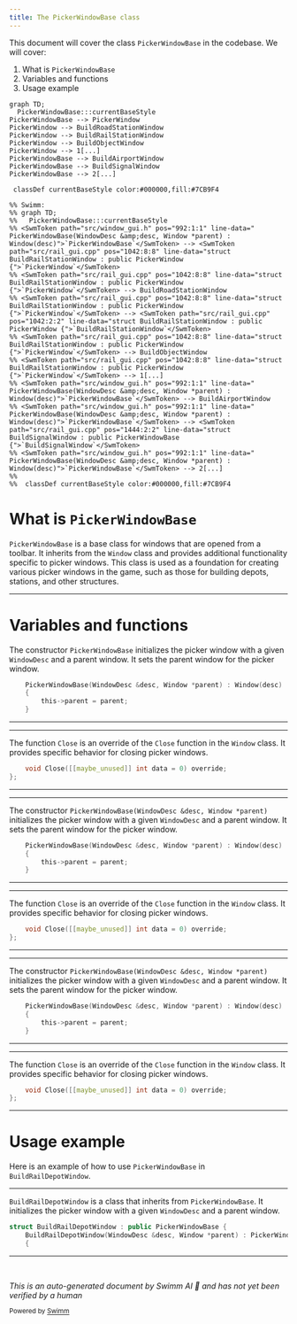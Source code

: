 ```yaml
---
title: The PickerWindowBase class
---
```

This document will cover the class <SwmToken path="src/window_gui.h" pos="992:1:1" line-data="	PickerWindowBase(WindowDesc &amp;desc, Window *parent) : Window(desc)">`PickerWindowBase`</SwmToken> in the codebase. We will cover:

1. What is <SwmToken path="src/window_gui.h" pos="992:1:1" line-data="	PickerWindowBase(WindowDesc &amp;desc, Window *parent) : Window(desc)">`PickerWindowBase`</SwmToken>
2. Variables and functions
3. Usage example

```mermaid
graph TD;
  PickerWindowBase:::currentBaseStyle
PickerWindowBase --> PickerWindow
PickerWindow --> BuildRoadStationWindow
PickerWindow --> BuildRailStationWindow
PickerWindow --> BuildObjectWindow
PickerWindow --> 1[...]
PickerWindowBase --> BuildAirportWindow
PickerWindowBase --> BuildSignalWindow
PickerWindowBase --> 2[...]

 classDef currentBaseStyle color:#000000,fill:#7CB9F4

%% Swimm:
%% graph TD;
%%   PickerWindowBase:::currentBaseStyle
%% <SwmToken path="src/window_gui.h" pos="992:1:1" line-data="	PickerWindowBase(WindowDesc &amp;desc, Window *parent) : Window(desc)">`PickerWindowBase`</SwmToken> --> <SwmToken path="src/rail_gui.cpp" pos="1042:8:8" line-data="struct BuildRailStationWindow : public PickerWindow {">`PickerWindow`</SwmToken>
%% <SwmToken path="src/rail_gui.cpp" pos="1042:8:8" line-data="struct BuildRailStationWindow : public PickerWindow {">`PickerWindow`</SwmToken> --> BuildRoadStationWindow
%% <SwmToken path="src/rail_gui.cpp" pos="1042:8:8" line-data="struct BuildRailStationWindow : public PickerWindow {">`PickerWindow`</SwmToken> --> <SwmToken path="src/rail_gui.cpp" pos="1042:2:2" line-data="struct BuildRailStationWindow : public PickerWindow {">`BuildRailStationWindow`</SwmToken>
%% <SwmToken path="src/rail_gui.cpp" pos="1042:8:8" line-data="struct BuildRailStationWindow : public PickerWindow {">`PickerWindow`</SwmToken> --> BuildObjectWindow
%% <SwmToken path="src/rail_gui.cpp" pos="1042:8:8" line-data="struct BuildRailStationWindow : public PickerWindow {">`PickerWindow`</SwmToken> --> 1[...]
%% <SwmToken path="src/window_gui.h" pos="992:1:1" line-data="	PickerWindowBase(WindowDesc &amp;desc, Window *parent) : Window(desc)">`PickerWindowBase`</SwmToken> --> BuildAirportWindow
%% <SwmToken path="src/window_gui.h" pos="992:1:1" line-data="	PickerWindowBase(WindowDesc &amp;desc, Window *parent) : Window(desc)">`PickerWindowBase`</SwmToken> --> <SwmToken path="src/rail_gui.cpp" pos="1444:2:2" line-data="struct BuildSignalWindow : public PickerWindowBase {">`BuildSignalWindow`</SwmToken>
%% <SwmToken path="src/window_gui.h" pos="992:1:1" line-data="	PickerWindowBase(WindowDesc &amp;desc, Window *parent) : Window(desc)">`PickerWindowBase`</SwmToken> --> 2[...]
%% 
%%  classDef currentBaseStyle color:#000000,fill:#7CB9F4
```

# What is <SwmToken path="src/window_gui.h" pos="992:1:1" line-data="	PickerWindowBase(WindowDesc &amp;desc, Window *parent) : Window(desc)">`PickerWindowBase`</SwmToken>

<SwmToken path="src/window_gui.h" pos="992:1:1" line-data="	PickerWindowBase(WindowDesc &amp;desc, Window *parent) : Window(desc)">`PickerWindowBase`</SwmToken> is a base class for windows that are opened from a toolbar. It inherits from the <SwmToken path="src/window_gui.h" pos="992:9:9" line-data="	PickerWindowBase(WindowDesc &amp;desc, Window *parent) : Window(desc)">`Window`</SwmToken> class and provides additional functionality specific to picker windows. This class is used as a foundation for creating various picker windows in the game, such as those for building depots, stations, and other structures.

<SwmSnippet path="/src/window_gui.h" line="992">

---

# Variables and functions

The constructor <SwmToken path="src/window_gui.h" pos="992:1:1" line-data="	PickerWindowBase(WindowDesc &amp;desc, Window *parent) : Window(desc)">`PickerWindowBase`</SwmToken> initializes the picker window with a given <SwmToken path="src/window_gui.h" pos="992:3:3" line-data="	PickerWindowBase(WindowDesc &amp;desc, Window *parent) : Window(desc)">`WindowDesc`</SwmToken> and a parent window. It sets the parent window for the picker window.

```c
	PickerWindowBase(WindowDesc &desc, Window *parent) : Window(desc)
	{
		this->parent = parent;
	}
```

---

</SwmSnippet>

<SwmSnippet path="/src/window_gui.h" line="997">

---

The function <SwmToken path="src/window_gui.h" pos="997:3:3" line-data="	void Close([[maybe_unused]] int data = 0) override;">`Close`</SwmToken> is an override of the <SwmToken path="src/window_gui.h" pos="997:3:3" line-data="	void Close([[maybe_unused]] int data = 0) override;">`Close`</SwmToken> function in the <SwmToken path="src/window_gui.h" pos="992:9:9" line-data="	PickerWindowBase(WindowDesc &amp;desc, Window *parent) : Window(desc)">`Window`</SwmToken> class. It provides specific behavior for closing picker windows.

```c
	void Close([[maybe_unused]] int data = 0) override;
};
```

---

</SwmSnippet>

<SwmSnippet path="/src/window_gui.h" line="992">

---

The constructor <SwmToken path="src/window_gui.h" pos="992:1:13" line-data="	PickerWindowBase(WindowDesc &amp;desc, Window *parent) : Window(desc)">`PickerWindowBase(WindowDesc &desc, Window *parent)`</SwmToken> initializes the picker window with a given <SwmToken path="src/window_gui.h" pos="992:3:3" line-data="	PickerWindowBase(WindowDesc &amp;desc, Window *parent) : Window(desc)">`WindowDesc`</SwmToken> and a parent window. It sets the parent window for the picker window.

```c
	PickerWindowBase(WindowDesc &desc, Window *parent) : Window(desc)
	{
		this->parent = parent;
	}
```

---

</SwmSnippet>

<SwmSnippet path="/src/window_gui.h" line="997">

---

The function <SwmToken path="src/window_gui.h" pos="997:3:3" line-data="	void Close([[maybe_unused]] int data = 0) override;">`Close`</SwmToken> is an override of the <SwmToken path="src/window_gui.h" pos="997:3:3" line-data="	void Close([[maybe_unused]] int data = 0) override;">`Close`</SwmToken> function in the <SwmToken path="src/window_gui.h" pos="992:9:9" line-data="	PickerWindowBase(WindowDesc &amp;desc, Window *parent) : Window(desc)">`Window`</SwmToken> class. It provides specific behavior for closing picker windows.

```c
	void Close([[maybe_unused]] int data = 0) override;
};
```

---

</SwmSnippet>

<SwmSnippet path="/src/window_gui.h" line="992">

---

The constructor <SwmToken path="src/window_gui.h" pos="992:1:13" line-data="	PickerWindowBase(WindowDesc &amp;desc, Window *parent) : Window(desc)">`PickerWindowBase(WindowDesc &desc, Window *parent)`</SwmToken> initializes the picker window with a given <SwmToken path="src/window_gui.h" pos="992:3:3" line-data="	PickerWindowBase(WindowDesc &amp;desc, Window *parent) : Window(desc)">`WindowDesc`</SwmToken> and a parent window. It sets the parent window for the picker window.

```c
	PickerWindowBase(WindowDesc &desc, Window *parent) : Window(desc)
	{
		this->parent = parent;
	}
```

---

</SwmSnippet>

<SwmSnippet path="/src/window_gui.h" line="997">

---

The function <SwmToken path="src/window_gui.h" pos="997:3:3" line-data="	void Close([[maybe_unused]] int data = 0) override;">`Close`</SwmToken> is an override of the <SwmToken path="src/window_gui.h" pos="997:3:3" line-data="	void Close([[maybe_unused]] int data = 0) override;">`Close`</SwmToken> function in the <SwmToken path="src/window_gui.h" pos="992:9:9" line-data="	PickerWindowBase(WindowDesc &amp;desc, Window *parent) : Window(desc)">`Window`</SwmToken> class. It provides specific behavior for closing picker windows.

```c
	void Close([[maybe_unused]] int data = 0) override;
};
```

---

</SwmSnippet>

# Usage example

Here is an example of how to use <SwmToken path="src/window_gui.h" pos="992:1:1" line-data="	PickerWindowBase(WindowDesc &amp;desc, Window *parent) : Window(desc)">`PickerWindowBase`</SwmToken> in <SwmToken path="src/rail_gui.cpp" pos="1701:2:2" line-data="struct BuildRailDepotWindow : public PickerWindowBase {">`BuildRailDepotWindow`</SwmToken>.

<SwmSnippet path="/src/rail_gui.cpp" line="1701">

---

<SwmToken path="src/rail_gui.cpp" pos="1701:2:2" line-data="struct BuildRailDepotWindow : public PickerWindowBase {">`BuildRailDepotWindow`</SwmToken> is a class that inherits from <SwmToken path="src/rail_gui.cpp" pos="1701:8:8" line-data="struct BuildRailDepotWindow : public PickerWindowBase {">`PickerWindowBase`</SwmToken>. It initializes the picker window with a given <SwmToken path="src/rail_gui.cpp" pos="1702:3:3" line-data="	BuildRailDepotWindow(WindowDesc &amp;desc, Window *parent) : PickerWindowBase(desc, parent)">`WindowDesc`</SwmToken> and a parent window.

```c++
struct BuildRailDepotWindow : public PickerWindowBase {
	BuildRailDepotWindow(WindowDesc &desc, Window *parent) : PickerWindowBase(desc, parent)
	{
```

---

</SwmSnippet>

&nbsp;

*This is an auto-generated document by Swimm AI 🌊 and has not yet been verified by a human*

<SwmMeta version="3.0.0" repo-id="Z2l0aHViJTNBJTNBT3BlblRURC1jb3BpbG90LWRlbW8lM0ElM0Fzd2ltbWlv" repo-name="OpenTTD-copilot-demo"><sup>Powered by [Swimm](/)</sup></SwmMeta>
